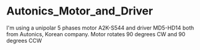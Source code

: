 # Autonics_Motor_and_Driver
I'm using a unipolar 5 phases motor A2K-S544 and driver MD5-HD14 both from Autonics, Korean company. Motor rotates 90 degrees CW and 90 degrees CCW
